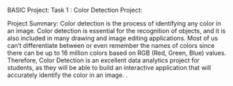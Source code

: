 BASIC Project:
Task 1 : Color Detection Project:

Project Summary: Color detection is the process of identifying any color in an image. Color detection is essential for the recognition of objects, and it is also included in many drawing and image editing applications. Most of us can’t differentiate between or even remember the names of colors since there can be up to 16 million colors based on RGB (Red, Green, Blue) values. Therefore, Color Detection is an excellent data analytics project for students, as they will be able to build an interactive application that will accurately identify the color in an image. .
